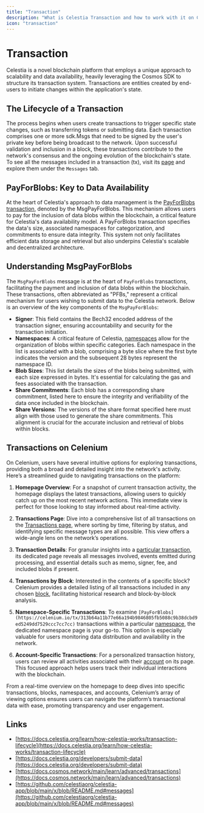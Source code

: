 ```yaml
---
title: "Transaction"
description: "What is Celestia Transaction and how to work with it on Celenium"
icon: "transaction"
---
```


# Transaction

Celestia is a novel blockchain platform that employs a unique approach to scalability and data availability, heavily leveraging the Cosmos SDK to structure its transaction system. Transactions are entities created by end-users to initiate changes within the application's state.

## The Lifecycle of a Transaction

The process begins when users create transactions to trigger specific state changes, such as transferring tokens or submitting data. Each transaction comprises one or more sdk.Msgs that need to be signed by the user's private key before being broadcast to the network. Upon successful validation and inclusion in a block, these transactions contribute to the network's consensus and the ongoing evolution of the blockchain's state. To see all the messages included in a transaction (tx), visit its [page](https://celenium.io/tx/0f2871bfbde8b31a75373e667a5d8b9744cb910cc0ac213337f86c74bb93c86a) and explore them under the `Messages` tab.

## PayForBlobs: Key to Data Availability

At the heart of Celestia's approach to data management is the [PayForBlobs transaction](https://celenium.io/tx/fcfde7ebea19f60808233571886e69647e541b71449fc7a6aa5da2b04e8385d1), denoted by the MsgPayForBlobs. This mechanism allows users to pay for the inclusion of data blobs within the blockchain, a critical feature for Celestia's data availability model. A PayForBlobs transaction specifies the data's size, associated namespaces for categorization, and commitments to ensure data integrity. This system not only facilitates efficient data storage and retrieval but also underpins Celestia's scalable and decentralized architecture.

## Understanding MsgPayForBlobs

The `MsgPayForBlobs` message is at the heart of `PayForBlobs` transactions, facilitating the payment and inclusion of data blobs within the blockchain. These transactions, often abbreviated as "PFBs," represent a critical mechanism for users wishing to submit data to the Celestia network. Below is an overview of the key components of the `MsgPayForBlobs`:

- **Signer**: This field contains the Bech32 encoded address of the transaction signer, ensuring accountability and security for the transaction initiation.
- **Namespaces**: A critical feature of Celestia, [namespaces](/entities/namespace) allow for the organization of blobs within specific categories. Each namespace in the list is associated with a blob, comprising a byte slice where the first byte indicates the version and the subsequent 28 bytes represent the namespace ID.
- **Blob Sizes**: This list details the sizes of the blobs being submitted, with each size expressed in bytes. It's essential for calculating the gas and fees associated with the transaction.
- **Share Commitments**: Each blob has a corresponding share commitment, listed here to ensure the integrity and verifiability of the data once included in the blockchain.
- **Share Versions**: The versions of the share format specified here must align with those used to generate the share commitments. This alignment is crucial for the accurate inclusion and retrieval of blobs within blocks.

## Transactions on Celenium

On Celenium, users have several intuitive options for exploring transactions, providing both a broad and detailed insight into the network's activity. Here’s a streamlined guide to navigating transactions on the platform:

1. **Homepage Overview**: For a snapshot of current transaction activity, the homepage displays the latest transactions, allowing users to quickly catch up on the most recent network actions. This immediate view is perfect for those looking to stay informed about real-time activity.

2. **Transactions Page**: Dive into a comprehensive list of all transactions on the [Transactions page](https://celenium.io/txs), where sorting by time, filtering by status, and identifying specific message types are all possible. This view offers a wide-angle lens on the network’s operations.

3. **Transaction Details**: For granular insights into a [particular transaction](https://celenium.io/tx/87d802d2754acf73310cddf298d69c48d26d6ef9406a9c64ee661753451945f4), its dedicated page reveals all messages involved, events emitted during processing, and essential details such as memo, signer, fee, and included blobs if present.

4. **Transactions by Block**: Interested in the contents of a specific block? Celenium provides a detailed listing of all transactions included in any chosen [block](https://celenium.io/block/989327), facilitating historical research and block-by-block analysis.

5. **Namespace-Specific Transactions**: To examine `[PayForBlobs](https://celenium.io/tx/313b64a11b77e66a194b9846805fb5088c9b38dcbd9ed5249dd7529ccc7cc7cc)` transactions within a particular [namespace](https://celenium.io/namespace/00000000000000000000000000000000000000000808080808080808), the dedicated namespace page is your go-to. This option is especially valuable for users monitoring data distribution and availability in the network.

6. **Account-Specific Transactions**: For a personalized transaction history, users can review all activities associated with their [account](https://celenium.io/address/celestia15asl0yesenfne79r38a0df4vs2fjvs94c7teyw) on its page. This focused approach helps users track their individual interactions with the blockchain.

From a real-time overview on the homepage to deep dives into specific transactions, blocks, namespaces, and accounts, Celenium’s array of viewing options ensures users can navigate the platform’s transactional data with ease, promoting transparency and user engagement.

## Links

- [https://docs.celestia.org/learn/how-celestia-works/transaction-lifecycle](https://docs.celestia.org/learn/how-celestia-works/transaction-lifecycle)
- [https://docs.celestia.org/developers/submit-data](https://docs.celestia.org/developers/submit-data)
- [https://docs.cosmos.network/main/learn/advanced/transactions](https://docs.cosmos.network/main/learn/advanced/transactions)
- [https://github.com/celestiaorg/celestia-app/blob/main/x/blob/README.md#messages](https://github.com/celestiaorg/celestia-app/blob/main/x/blob/README.md#messages)
